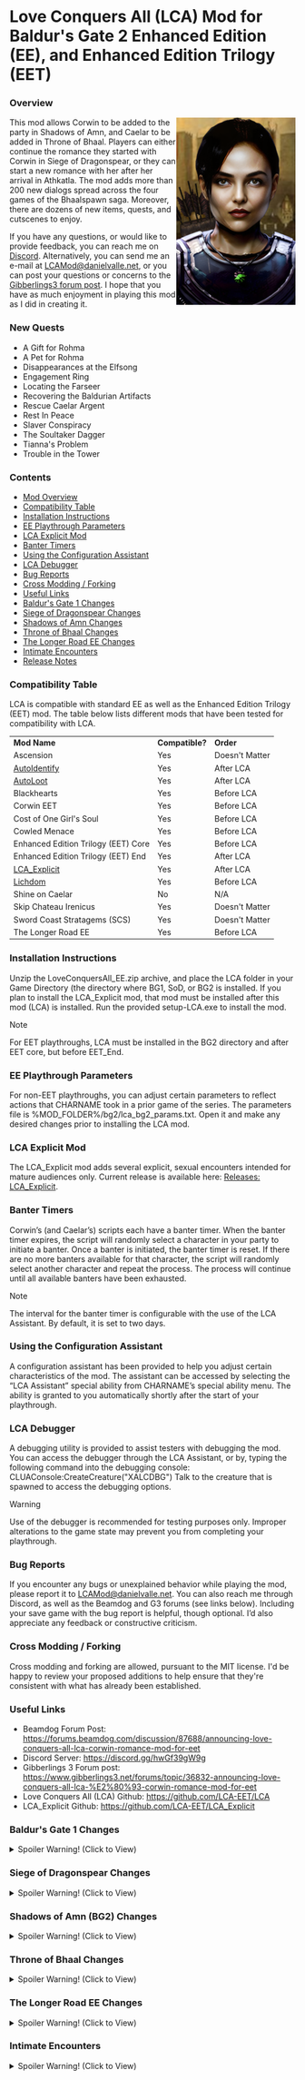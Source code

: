 # Love Conquers All (LCA) Mod for Baldur's Gate 2 Enhanced Edition (EE), and Enhanced Edition Trilogy (EET)

<a name="a_mod_overview"></a>
### Overview
<img align="right" src="XACORWIN.PNG">
<p>
This mod allows Corwin to be added to the party in Shadows of Amn, and Caelar to be added in Throne of Bhaal. Players can either continue the romance they started with Corwin in Siege of Dragonspear, or they can start a new romance with her after her arrival in Athkatla. The mod adds more than 200 new dialogs spread across the four games of the Bhaalspawn saga. Moreover, there are dozens of new items, quests, and cutscenes to enjoy.
</p>
<p>
If you have any questions, or would like to provide feedback, you can reach me on <a href="https://discord.gg/hwGf39gW9g">Discord</a>. Alternatively, you can send me an e-mail at <a href="mailto:LCAMod@danielvalle.net">LCAMod@danielvalle.net</a>, or you can post your questions or concerns to the <a href="https://www.gibberlings3.net/forums/topic/36832-announcing-love-conquers-all-lca-%E2%80%93-corwin-romance-mod-for-eet" target="_blank">Gibberlings3 forum post</a>. I hope that you have as much enjoyment in playing this mod as I did in creating it. 
</p>

### New Quests
- A Gift for Rohma
- A Pet for Rohma
- Disappearances at the Elfsong
- Engagement Ring
- Locating the Farseer
- Recovering the Baldurian Artifacts
- Rescue Caelar Argent
- Rest In Peace
- Slaver Conspiracy
- The Soultaker Dagger
- Tianna's Problem
- Trouble in the Tower

### Contents
- [Mod Overview](#a_mod_overview) 
- [Compatibility Table](#a_compatibility_table)
- [Installation Instructions](#a_installation_instructions)
- [EE Playthrough Parameters](#a_ee_params)
- [LCA Explicit Mod](#a_lca_explicit)
- [Banter Timers](#a_banter)
- [Using the Configuration Assistant](#a_config)
- [LCA Debugger](#a_debugger)
- [Bug Reports](#a_bugs)
- [Cross Modding / Forking](#a_crossmodding)
- [Useful Links](#a_useful_links) 
- [Baldur's Gate 1 Changes](#a_bg1)
- [Siege of Dragonspear Changes](#a_sod)
- [Shadows of Amn Changes](#a_bg2)
- [Throne of Bhaal Changes](#a_tob)
- [The Longer Road EE Changes](#a_tlr)
- [Intimate Encounters](#a_explicit)
- <a href="https://github.com/LCA-EET/LCA/EE/release notes.md">Release Notes</a>

### Compatibility Table
<a name="a_compatibility_table"></a>
LCA is compatible with standard EE as well as the Enhanced Edition Trilogy (EET) mod. The table below lists different mods that have been tested for compatibility with LCA.
<table>
	<tr>
		<td><b>Mod Name</b></td>
		<td><b>Compatible?</b></td>
		<td><b>Order</b></td>
	</tr>
	<tr>
		<td>Ascension</td>
		<td>Yes</td>
		<td>Doesn't Matter</td>
	</tr>
	<tr>
		<td><a href="https://github.com/LCA-EET/AutoIdentify">AutoIdentify</a></td>
		<td>Yes</td>
		<td>After LCA</td>
	</tr>
	<tr>
		<td><a href="https://github.com/LCA-EET/AutoLoot">AutoLoot</a></td>
		<td>Yes</td>
		<td>After LCA</td>
	</tr>
	<tr>
		<td>Blackhearts</td>
		<td>Yes</td>
		<td>Before LCA</td>
	</tr>
	<tr>
		<td>Corwin EET</td>
		<td>Yes</td>
		<td>Before LCA</td>
	</tr>
	<tr>
		<td>Cost of One Girl's Soul</td>
		<td>Yes</td>
		<td>Before LCA</td>
	</tr>
	<tr>
		<td>Cowled Menace</td>
		<td>Yes</td>
		<td>Before LCA</td>
	</tr>
	<tr>
		<td>Enhanced Edition Trilogy (EET) Core</td>
		<td>Yes</td>
		<td>Before LCA</td>
	</tr>
	<tr>
		<td>Enhanced Edition Trilogy (EET) End</td>
		<td>Yes</td>
		<td>After LCA</td>
	</tr>
	<tr>
		<td><a href="https://github.com/LCA-EET/LCA_Explicit">LCA_Explicit</a></td>
		<td>Yes</td>
		<td>After LCA</td>
	</tr>
	<tr>
		<td><a href="https://github.com/LCA-EET/Lichdom">Lichdom</a></td>
		<td>Yes</td>
		<td>Before LCA</td>
	</tr>
	<tr>
		<td>Shine on Caelar</td>
		<td>No</td>
		<td>N/A</td>
	</tr>
	<tr>
		<td>Skip Chateau Irenicus</td>
		<td>Yes</td>
		<td>Doesn't Matter</td>
	</tr>
	<tr>
		<td>Sword Coast Stratagems (SCS)</td>
		<td>Yes</td>
		<td>Doesn't Matter</td>
	</tr>
	<tr>
		<td>The Longer Road EE</td>
		<td>Yes</td>
		<td>Before LCA</td>
	</tr>
</table>

### Installation Instructions
<a name="a_installation_instructions"></a>
Unzip the LoveConquersAll_EE.zip archive, and place the LCA folder in your Game Directory (the directory where BG1, SoD, or BG2 is installed. If you plan to install the LCA_Explicit mod, that mod must be installed after this mod (LCA) is installed. Run the provided setup-LCA.exe to install the mod. 
> [!NOTE]
> For EET playthroughs, LCA must be installed in the BG2 directory and after EET core, but before EET_End. 

### EE Playthrough Parameters
<a name="a_ee_params"></a>
For non-EET playthroughs, you can adjust certain parameters to reflect actions that CHARNAME took in a prior game of the series. The parameters file is %MOD_FOLDER%/bg2/lca_bg2_params.txt. Open it and make any desired changes prior to installing the LCA mod.

### LCA Explicit Mod
<a name="a_lca_explicit"></a>
The LCA_Explicit mod adds several explicit, sexual encounters intended for mature audiences only. Current release is available here: <a href="https://github.com/LCA-EET/LCA_Explicit/releases">Releases: LCA_Explicit</a>.

### Banter Timers
<a name="a_banter"></a>
Corwin’s (and Caelar’s) scripts each have a banter timer. When the banter timer expires, the script will randomly select a character in your party to initiate a banter. Once a banter is initiated, the banter timer is reset. If there are no more banters available for that character, the script will randomly select another character and repeat the process. The process will continue until all available banters have been exhausted.
> [!NOTE]
> The interval for the banter timer is configurable with the use of the LCA Assistant. By default, it is set to two days.

### Using the Configuration Assistant
<a name="a_config"></a>
A configuration assistant has been provided to help you adjust certain characteristics of the mod. The assistant can be accessed by selecting the “LCA Assistant” special ability from CHARNAME’s special ability menu. The ability is granted to you automatically shortly after the start of your playthrough. 

### LCA Debugger
<a name="a_debugger"></a>
A debugging utility is provided to assist testers with debugging the mod. You can access the debugger through the LCA Assistant, or by, typing the following command into the debugging console:
CLUAConsole:CreateCreature("XALCDBG")
Talk to the creature that is spawned to access the debugging options. 
> [!WARNING]
> Use of the debugger is recommended for testing purposes only. Improper alterations to the game state may prevent you from completing your playthrough.

### Bug Reports
<a name="a_bugs"></a>
If you encounter any bugs or unexplained behavior while playing the mod, please report it to LCAMod@danielvalle.net. You can also reach me through Discord, as well as the Beamdog and G3 forums (see links below). Including your save game with the bug report is helpful, though optional. I’d also appreciate any feedback or constructive criticism.

### Cross Modding / Forking
<a name="a_crossmodding"></a>
Cross modding and forking are allowed, pursuant to the MIT license. I'd be happy to review your proposed additions to help ensure that they're consistent with what has already been established.

### Useful Links
<a name="a_useful_links"></a>

- Beamdog Forum Post: https://forums.beamdog.com/discussion/87688/announcing-love-conquers-all-lca-corwin-romance-mod-for-eet
- Discord Server: https://discord.gg/hwGf39gW9g
- Gibberlings 3 Forum post: https://www.gibberlings3.net/forums/topic/36832-announcing-love-conquers-all-lca-%E2%80%93-corwin-romance-mod-for-eet
- Love Conquers All (LCA) Github: https://github.com/LCA-EET/LCA
- LCA_Explicit Github: https://github.com/LCA-EET/LCA_Explicit

### Baldur's Gate 1 Changes
<a name="a_bg1"></a>

<details>
	<summary>Spoiler Warning! (Click to View)</summary>
	
#### Dialog Changes
Various dialogues were changed to explain what Captain Corwin and other high-ranking Flaming Fist personnel were doing during the events of BG1.

#### Corwin's Home
Speak to the crying girl in Southeast Baldur’s Gate. If you choose the appropriate dialog option, she will mark Corwin’s home on the map for you. Inside the home is an ammo belt and a Flaming Fist training manual. Be sure to check the fireplace as well.
		
</details>

### Siege of Dragonspear Changes
<a name="a_sod"></a>

<details>
	<summary>Spoiler Warning! (Click to View)</summary>

#### Tent Cutscene
In the Coast Way Crossing or the Siege Camp, talk to Thaird while Corwin is in your party. Choose to rest for the night. A special cutscene involving Corwin and CHARNAME will take place.

#### Archery Lesson
If you chose to help with the refugee situation (see below) while in Baldur’s Gate, Corwin will offer to give CHARNAME an archery lesson, if CHARNAME’s proficiency with the shortbow or longbow is greater than zero. She will offer CHARNAME this lesson if CHARNAME has a bow equipped, if CHARNAME is in the Coast Way Crossing, Troll Forest, or the Allied Siege camp, and she has spent the requisite amount of time in the party (at least eighteen hours). Be sure that Corwin and CHARNAME are both standing within sight of Quartermaster Belegarm, otherwise the lesson won’t trigger. The lesson, when completed, will give CHARNAME a permanent +1 boost to missile damage and missile THAC0.

You must do at least three of the following to qualify for the lesson:
- Killed Lon in the old Iron Throne Headquarters.
- Helped Garachen outside the Ducal Palace by providing him the food from Alyth.
- Dealt with the thieves outside of Three Old Kegs.
- Helped Teera pay her debt.
- Worked with Corwin to foil the plot by the nobles in Three Old Kegs to overthrow the Dukes.
- Helped Officer Vida by requesting reinforcements on her behalf.

#### Trial Cutscene
Depending on CHARNAME’s choices, Corwin will vouch for them during the trial in front of the Flaming Fist headquarters.

#### Escape from Avernus
If CHARNAME is male, and the LCA_Explicit mod is installed, a special cutscene will play after the escape from Avernus. Corwin must be in the party, and CHARNAME must be in a romance with her, in order for the cutscene to trigger.

#### Miscellaneous
A number of miscellaneous changes were made to dialogs, particularly the dialogs that occur after CHARNAME is arrested.

#### Corwin's Amulet
If CHARNAME was in a romance with Corwin at the end of SoD, and they were exiled from the city, Imoen will give CHARNAME a letter from Corwin that includes her amulet. The amulet grants some saving throw bonuses, but it can only be worn by CHARNAME.

</details>

### Shadows of Amn (BG2) Changes
<a name="a_bg2"></a>

<details>
	<summary>Spoiler Warning! (Click to View)</summary>

#### Adding Corwin to Your Party
To add Corwin to your party, you must first obtain the Soultaker Dagger from the Djinn in the Plane of Air in Irenicus’ stronghold. Once you have the dagger, speak to Brega in the Athkatla magistrate. He will offer to send the dagger, along with a letter , to Baldur’s Gate if you help him solve the case of the murders in the Bridge District. 

Once the letter is sent, a two-day timer will start. When the timer expires, you will see a cutscene that plays when you choose to sleep. The conclusion of the cutscene will trigger a four-hour timer, that, when expired, will show a second cutscene depicting the restoration of Skie Silvershield. The conclusion of the second cutscene starts the two-day timer that, when expired, will cause Corwin to appear in the Athkatla magistrate building (the same building where you meet Brega). CHARNAME will receive a dialogue prompt when this second timer has expired, so you will know when Corwin has arrived.

To experience the most content possible, it is recommended that you add Corwin as soon as you are able. Hold off on performing quests or even exploring Athkatla (beyond what’s necessary to solve the bridge murders) until Corwin is in your party.

Upon joining your party, if you still possess Corwin’s Amulet, she will take the amulet back and it will be converted to an amulet that can only be worn by Corwin. The saving throw bonuses will be removed, but while wearing the amulet Corwin will be protected from permanent death. The item description does not indicate as such, but it is one of the effects of the item.

#### Slaver Stockade
If Corwin is in your party when you rescue the children from the Slaver Stockade, it will set one of the conditions necessary for the Slaver Conspiracy quest during the Return to Baldur’s Gate.

#### Corwin and Hexxat
Be advised that Corwin and Hexxat, if in the same party, will eventually try to kill each other. Corwin will attempt to rally other good-aligned characters when the time comes.

#### Corwin and Dorn
Corwin and Dorn do not like each other, but they will not come to blows unless Dorn boasts of murdering children while in the service of his patron.

#### Corwin and Neb
If Corwin sees Neb, they will come to blows. If Neb isn’t killed in Athkatla, he will appear in the central sewers, during the Return to Baldur’s Gate quest. 

#### Adventurer’s Mart – Returning the Stolen Artifacts
Speak to Deidre in the Adventurer’s Mart, when Corwin is in the party. The encounter needs to be initiated by either Corwin or CHARNAME. This will begin a quest to return Balduran’s equipment to the Hall of Wonders.

#### Spellhold Encounter
Significant changes were made to the Spellhold encounter with Irenicus. These changes are triggered by Corwin being in the party when the party is captured. 

#### Obtaining Corwin’s Bow + 3 (Gesen)
Bring Corwin’s Bow +2 and Gesen’s bowstring to Cromwell in Athkatla. He will replace the bowstring for a price of 7,500 gold.

#### Obtaining Corwin’s Bow + 3
To obtain Corwin’s Bow + 3, Corwin must be in your party during the battle for Suldanessellar, the party must be in possession of Corwin’s Bow + 2, and you must save the life of the Master Bowyer. The bowyer is located in one of the houses in the city. If all three conditions are satisfied, Corwin’s Bow + 2 will be transformed into the + 3 version after Irenicus is defeated.   

#### Obtaining Corwin’s Bow + 4 (Gesen)
To obtain Corwin’s Bow + 4 (Gesen), Corwin must be in your party during the battle for Suldanessellar, the party must be in possession of Corwin’s Bow + 3 (Gesen), and you must save the life of the Master Bowyer. The bowyer is located in one of the houses in the city. If all three conditions are satisfied, Corwin’s Bow + 3 (Gesen) will be transformed into the + 4 version after Irenicus is defeated.   

#### Obtaining Corwin’s Armor + 4
To obtain Corwin’s Armor + 4, Corwin must be in your party during the battle for Suldanessellar, the party must be in possession of Corwin’s Armor + 2, and you must save the life of the Elven Armorsmith. The Armorsmith is located in one of the houses in the city. If all three conditions are satisfied, Corwin’s Armor + 2 will be transformed into the + 4 version after Irenicus is defeated.   

#### Drizzt Encounter
If CHARNAME attacked Drizzt in Baldur’s Gate 1, Corwin will vouch for CHARNAME if she is in the party when Drizzt and his party confront them after the escape from the Underdark.

#### Trademeet Archery Competition
If Mazzy and Corwin are both in your party, and they’ve completed three rounds of banters, you’ll have the option of visiting Trademeet and have them join an archery competition.

#### Returning to Baldur’s Gate
If Corwin is in your party at the conclusion of the events of Shadows of Amn, you will return to Baldur’s Gate, instead of proceeding immediately with the events of Throne of Bhaal. Upon your arrival, a one-day timer will start, that when expired will initiate the debriefing to the Dukes. The conclusion of the debriefing sets off a series of events that culminate in CHARNAME’s arrival in Saradush. Some people and places you will want to check out while in Baldur’s Gate are listed below:
- Elfsong Tavern 
- Ramazith’s Tower
- Hall of Wonders Cutscene – Requires Corwin to be in the party
- Hall of Wonders – Returning the Farseer (Triggers if CHARNAME stole the Farseer telescope in BG1)
- Corwin’s Home (Located in SE Baldur’s Gate)
- Flaming Fist Headquarters L1 and L2 – Be sure to speak to Marshal Nederlok on the second floor to receive a special gift
- Haspur the Diviner
- Low Lantern (Tianna’s Problem) – Requires Corwin to be in the party
- Central Sewers, if Neb wasn’t killed in Athkatla
- Silvershield Estate
- Iron Throne Headquarters, particularly if you rescued the slaver children in BG2 while Corwin was in your party
- If CHARNAME is in a romance with Corwin
  - Merchant’s League (assuming Aldeth didn’t die during the events of BG1)
  - Seven Suns (assuming Jhasso didn’t die during the events of BG1)
  - Sorcerous Sundries, after visiting the Merchant’s League or Seven Suns and having the discussion about the engagement ring. Speak to Halbazzer and have him enchanted the ring; doing so will enable a very special cutscene after the conclusion of the debriefing for the Dukes
  
The miniquest ends with Rohma’s abduction at the hands of Ilasera and Beno. Depending on the choices CHARNAME has made, at the end of the encounter Beno will be imprisoned, beheaded, or have his soul imprisoned through the use of the Soultaker Dagger. If he is beheaded or has his soul imprisoned, keep the appropriate item (either the head, or the dagger) through Amkethran to trigger a humorous cutscene.
</details>

### Throne of Bhaal Changes
<a name="a_tob"></a>

<details>
	<summary>Spoiler Warning! (Click to View)</summary>

#### Obtaining Corwin’s Bow + 4
To obtain Corwin’s Bow + 4, bring Corwin’s Bow + 2 and the Bowstring of Gond to Cespenar. He will create Corwin’s Bow + 4 for 5,000 gold.

#### Obtaining Corwin’s Bow + 5
To obtain Corwin’s Bow + 5, bring Corwin’s Bow + 3 and the Bowstring of Gond to Cespenar. He will create Corwin’s Bow + 5 for 5,000 gold.

#### Rescuing Caelar
Conditions A, B and C must hold to initiate the timer that starts the Rescue Caelar quest.
- Condition A: CHARNAME must have defeated the Narzugon during the Return to Baldur’s Gate – Trouble at the Elfsong quest.
- Condition B: CHARNAME must have entered Saradush.
- Condition C: CHARNAME must have destroyed the necromantic cult in Kanaglym, during the events of SoD.

</details>

### The Longer Road EE Changes
<a name="a_tlr"></a>

<details>
	<summary>Spoiler Warning! (Click to View)</summary>
	
The encounter with Ellesime is moved from the Elder Grove (start of ToB) to Suldanessellar (end of SoA), just before CHARNAME and the party leave for the Return to Baldur's Gate. If Corwin and Irenicus are both in the party, Corwin, after a short time, will rally like-minded party members to kill him, in order to fulfill – a second time – the mission given to her by the Dukes. You'll get a warning about one in-game hour prior to the start of hostilities.
</details>

### Intimate Encounters
<a name="a_explicit"></a>

<details>
	<summary>Spoiler Warning! (Click to View)</summary>
	
The logic to initiate the following encounters is built into this mod, however, the content cannot be accessed unless the LCA_Explicit mod is installed. If the conditions to initiate an intimate encounter are achieved, but the LCA_Explicit mod is not installed, you will see the following message:

"(Install the LCA_Explicit mod to experience this content.)"

#### Siege of Dragonspear Encounter
Pre-requisites:
- CHARNAME must be in a romance with Corwin, and be male.
- Corwin must be alive and in CHARNAME’s party.
This encounter occurs immediately after CHARNAME’s escape from Avernus.

#### Shadows of Amn Encounter 1
Pre-requisites:
- CHARNAME must be in a romance with Corwin, and be male.
- Corwin must be alive and in CHARNAME’s party.
- One of the following conditions must be satisfied:
  - A: CHARNAME must have been in a romance with Corwin in SoD.
  - B: CHARNAME must have defeated Bodhi.

For condition A, this encounter can be initiated by speaking to Madame Nin in the Copper Coronet, while CHARNAME has a charisma of 15 or greater.

For condition B, this encounter will be initiated by Corwin, approximately one day after Bodhi’s defeat.

For both conditions, the encounter will only occur if CHARNAME rests in a suitable location:
- Sea Bounty
- Five Flagons
- Inn at the Bridge District
- Mithrest Inn
- Den of the Seven Vales
- Imnesvale Inn
- Brynnlaw’s Inn
- Trademeet’s Inn (Vyatri’s Pub)

#### Shadows of Amn Encounter 2
Pre-requisites:
- CHARNAME must be in a romance with Corwin, and be male.
- Corwin must be alive and in the CHARNAME’s party.
- CHARNAME must have completed SoA Encounter 1.

Corwin will initiate this encounter roughly four days after SoA Encounter 1. To complete the encounter, CHARNAME must rest in a suitable location: 

For both conditions, the encounter will only occur if CHARNAME rests in a suitable location:
- Sea Bounty
- Five Flagons
- Inn at the Bridge District
- Mithrest Inn
- Den of the Seven Vales
- Imnesvale Inn
- Brynnlaw’s Inn
- Trademeet’s Inn (Vyatri’s Pub)

#### Return to Baldur's Gate Encounter A
Pre-requisites:
- CHARNAME must be in a romance with Corwin, and be male.
- Corwin must be alive and in CHARNAME’s party.
- Corwin and CHARNAME must have met Neoma in East Baldur’s Gate, and CHARNAME must have expressed interest in the possibility of engaging in a threesome with the two of them.
- CHARNAME must rest in the inn that they told Corwin they would be staying in.

#### Return to Baldur's Gate Encounter B
Pre-requisites:
- CHARNAME must be in a romance with Corwin, and be male.
- Corwin must be alive and in CHARNAME’s party.
- CHARNAME must rest in the inn that they told Corwin they would be staying in.

</details>
